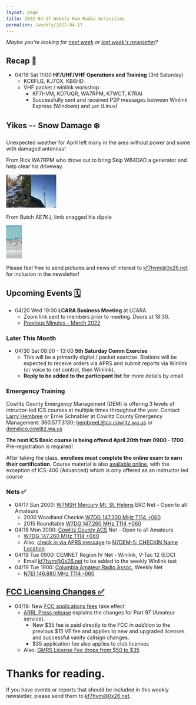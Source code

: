 ```yaml
---
layout: page
title: 2022-04-17 Weekly Ham Radio Activities
permalink: /weekly/2022-04-17
---
```


_Maybe you're looking for [next week](/weekly/2022-04-24) or [last week's newsletter](/weekly/2022-04-10)_?

## Recap 🔁

* 04/16 Sat 11:00 **HF/UHF/VHF Operations and Training** (3rd Saturday)
  * KC6FLG, KJ7OX, KB6HD
  * VHF packet / winlink workshop
    * KF7HVM, KD7UQR, WA7RPM, K7WCT, K7RAI
    * Successfully sent and received P2P messages between Winlink Express
      (Windows) and `pat` (Linux)

## Yikes -- Snow Damage ❄️

Unexpected weather for April left many in the area without power and some with
damaged antennas!

From Rick WA7RPM who drove out to bring Skip WB4DAD a generator and help
clear his driveway.

<a href="/images/weekly/20220412_145121.jpg"><img src="/images/weekly/20220412_145121_tn.png"></a><a href="/images/weekly/20220415_185212.jpg"><img src="/images/weekly/20220415_185212_tn.png"></a>

From Butch AE7KJ, limb snagged his dipole

<a href="/images/weekly/278130955_3150183485269187_2331921413665651249_n.jpg"><img src="/images/weekly/278130955_3150183485269187_2331921413665651249_n_tn.png"></a>

Please feel free to send pictures and news of interest to
[kf7hvm@0x26.net](mailto:kf7hvm@0x26.net) for inclusion in the newsletter!

## Upcoming Events [🗓](/calendar)

* 04/20 Wed 19:00 **LCARA Business Meeting** at LCARA
  * Zoom link sent to members prior to meeting. Doors at 18:30.
  * [Previous Minutes - March 2022](http://w7dg.org/downloads/20220316LCARAMeeting.pdf)

### Later This Month

* 04/30 Sat 08:00 - 13:00 **5th Saturday Comm Exercise**
  * This will be a primarily digital / packet exercise. Stations will be
    expected to receive orders via APRS and submit reports via Winlink (or
    voice to net control, then Winlink).
  * **Reply to be added to the participant list** for more details by email.

### Emergency Training

Cowlitz County Emergency Management (DEM) is offering 3 levels of intructor-led
ICS courses at multiple times throughout the year.  Contact [Larry
Hembree](mailto:hembreeL@co.cowlitz.wa.us) or Ernie Schnabler at Cowlitz County
Emergency Management: 360.577.3130;
[hembreeL@co.cowlitz.wa.us](mailto:hembreeL@co.cowlitz.wa.us) or
[dem@co.cowlitz.wa.us](mailto:dem@co.cowlitz.wa.us)

**The next ICS Basic course is being offered April 20th from 0900 - 1700**.
Pre-registration is required!

After taking the class, **enrollees must complete the online exam to earn their
certification**. Course material is also [available
online](https://training.fema.gov/emiweb/is/icsresource/trainingmaterials/),
with the exception of ICS-400 (Advanced) which is only offered as an instructor
led course

### Nets ✅

- 04/17 Sun 2000: [W7MSH Mercury Mt. St. Helens](https://www.w7msh.org) ERC Net - Open to all Amateurs
  - 2000 Woodland Checkin [W7DG 147.300 MHz T114 +060](https://www.repeaterbook.com/repeaters/details.php?state_id=53&ID=412)
  - 2015 Roundtable [W7DG 147.260 MHz T114 +060](https://www.repeaterbook.com/repeaters/details.php?ID=408&state_id=53)
- 04/18 Mon 2000: [Cowlitz County ACS](http://cowlitzradio.org/) Net - Open to all Amateurs
  - [W7DG 147.260 MHz T114 +060](https://www.repeaterbook.com/repeaters/details.php?ID=408&state_id=53)
  - Also, [check in via APRS message](/info/aprsnet/) to [N7DEM-5: CHECKIN Name Location](https://aprs.fi/?c=message&call=N7DEM-5)
- 04/19 Tue 0900: CEMNET Region IV Net - Winlink, V-Tac 12 (EOC)
  - Email [kf7hvm@0x26.net](mailto:kf7hvm@0x26.net) to be added to the weekly
    Winlink test
- 04/19 Tue 1900: [Columbia Amateur Radio Assoc.](http://www.n7ei.org/) Weekly Net
  - [N7EI 146.880 MHz T114 -060](https://www.repeaterbook.com/repeaters/details.php?ID=142&state_id=41)

## [FCC Licensing Changes ✅](https://docs.fcc.gov/public/attachments/DA-22-307A1.pdf)

* 04/19: New [FCC applications fees](https://docs.fcc.gov/public/attachments/DA-22-307A1.pdf) take effect
  * [ARRL Press release](https://www.arrl.org/fcc-application-fee) explains the changes
    for Part 97 (Amateur service).
    * New $35 fee is paid directly to the FCC _in addition_ to the previous $15
      VE fee and applies to new and upgraded licenses and successful vanity
      callsign changes.
    * $35 application fee also applies to club licenses
  * Also: [GMRS License Fee drops from $50 to
    $35](https://www.buytwowayradios.com/blog/2022/03/amateur-and-gmrs-license-fees-change-to-35-on-april-19-2022.html)

# Thanks for reading. 

If you have events or reports that should be included in this weekly
newsletter, please send them to [kf7hvm@0x26.net](mailto:kf7hvm@0x26.net).
